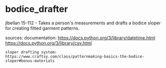 # bodice_drafter
jlbellan 15-112 - Takes a person's measurements and drafts a bodice sloper for creating fitted garment patterns.


sources:
    documentation:
    https://docs.python.org/3/library/datetime.html
    https://docs.python.org/3/library/csv.html

    sloper drafting system:
    https://www.craftsy.com/class/patternmaking-basics-the-bodice-sloper#bonus-materials


